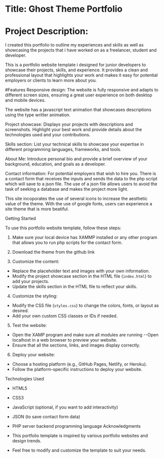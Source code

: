 # Title: Ghost Theme Portfolio
# Project Description:
I created this portfolio to outline my experiences and skills as well as showcasing the projects that i have worked on as a freelancer, student and developer.


This is a portfolio website template i designed for junior developers to showcase their projects, skills, and experience. It provides a clean and professional layout that highlights your work and makes it easy for potential employers or clients to learn more about you.


#Features
Responsive design: The website is fully responsive and adapts to different screen sizes, ensuring a great user experience on both desktop and mobile devices.

The website has a javascript text animation that showcases descriptions using the type writter animation.

Project showcase: Displays your projects with descriptions and screenshots. Highlight your best work and provide details about the technologies used and your contributions.

Skills section: List your technical skills to showcase your expertise in different programming languages, frameworks, and tools.

About Me: Introduce personal bio and provide a brief overview of your background, education, and goals as a developer.

Contact information: For potential employers that wish to hire you. There is a contact form that receives the inputs and sends the data to the php script which will save to a json file. The use of a json file allows users to avoid the task of seeking a database and makes the project more light.

This site incoporates the use of several icons to increase the aesthetic value of the theme. With the use of google fonts, users can experience a site theme that is more beatiful.

Getting Started

To use this portfolio website template, follow these steps:
1. Make sure your local device has XAMMP installed or any other program that allows you to run php scripts for the contact form.

2. Download the theme from the github link

3. Customize the content:
- Replace the placeholder text and images with your own information.
- Modify the project showcase section in the HTML file (`index.html`) to add your projects.
- Update the skills section in the HTML file to reflect your skills.

4. Customize the styling:
- Modify the CSS file (`styles.css`) to change the colors, fonts, or layout as desired.
- Add your own custom CSS classes or IDs if needed.

5. Test the website:
- Open the XAMP program and make sure all modules are running
--Open localhost in a web browser to preview your website.
- Ensure that all the sections, links, and images display correctly.

6. Deploy your website:
- Choose a hosting platform (e.g., GitHub Pages, Netlify, or Heroku).
- Follow the platform-specific instructions to deploy your website.

Technologies Used

- HTML5
- CSS3
- JavaScript (optional, if you want to add interactivity)
- JSON (to save contact form data)
- PHP server backend programming language
Acknowledgments

- This portfolio template is inspired by various portfolio websites and design trends.
- Feel free to modify and customize the template to suit your needs.
